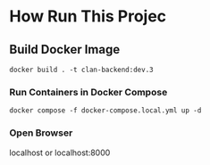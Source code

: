 # How Run This Projec


## Build Docker Image 
```
docker build . -t clan-backend:dev.3 
```

### Run Containers in Docker Compose 
```
docker compose -f docker-compose.local.yml up -d 
```

### Open Browser 
localhost
or 
localhost:8000